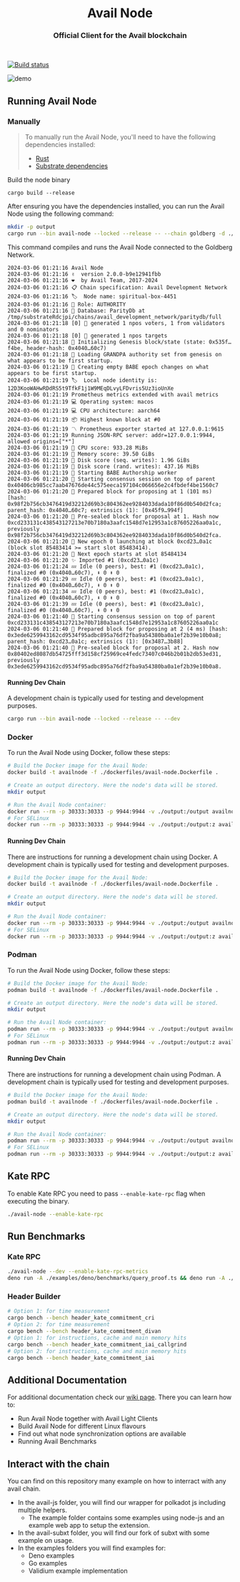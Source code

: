 <div align="Center">
<h1>Avail Node</h1>
<h3>Official Client for the Avail blockchain</h3>
</div>

<br>

[![Build status](https://github.com/availproject/avail/actions/workflows/default.yml/badge.svg)](https://github.com/availproject/avail/actions/workflows/default.yml)


![demo](./.github/img/terminal.jpg)

## Running Avail Node
### Manually

> To manually run the Avail Node, you'll need to have the following dependencies installed:
> - [Rust](https://www.rust-lang.org/learn/get-started)
> - [Substrate dependencies](https://docs.substrate.io/install/)

Build the node binary
```
cargo build --release
```

After ensuring you have the dependencies installed, you can run the Avail Node using the following command:
```bash
mkdir -p output
cargo run --bin avail-node --locked --release -- --chain goldberg -d ./output
```
This command compiles and runs the Avail Node connected to the Goldberg Network.

```
2024-03-06 01:21:16 Avail Node    
2024-03-06 01:21:16 ✌️  version 2.0.0-b9e12941fbb    
2024-03-06 01:21:16 ❤️  by Avail Team, 2017-2024    
2024-03-06 01:21:16 📋 Chain specification: Avail Development Network    
2024-03-06 01:21:16 🏷  Node name: spiritual-box-4451    
2024-03-06 01:21:16 👤 Role: AUTHORITY    
2024-03-06 01:21:16 💾 Database: ParityDb at /tmp/substrateRdcjpi/chains/avail_development_network/paritydb/full    
2024-03-06 01:21:18 [0] 💸 generated 1 npos voters, 1 from validators and 0 nominators    
2024-03-06 01:21:18 [0] 💸 generated 1 npos targets    
2024-03-06 01:21:18 🔨 Initializing Genesis block/state (state: 0x535f…f4be, header-hash: 0x4040…60c7)    
2024-03-06 01:21:18 👴 Loading GRANDPA authority set from genesis on what appears to be first startup.    
2024-03-06 01:21:19 👶 Creating empty BABE epoch changes on what appears to be first startup.    
2024-03-06 01:21:19 🏷  Local node identity is: 12D3KooWAHwRDdRS5t9TfkF1j1W9MEqDLvyLFDvris5Uz3ioUnXe    
2024-03-06 01:21:19 Prometheus metrics extended with avail metrics    
2024-03-06 01:21:19 💻 Operating system: macos    
2024-03-06 01:21:19 💻 CPU architecture: aarch64    
2024-03-06 01:21:19 📦 Highest known block at #0    
2024-03-06 01:21:19 〽️ Prometheus exporter started at 127.0.0.1:9615    
2024-03-06 01:21:19 Running JSON-RPC server: addr=127.0.0.1:9944, allowed origins=["*"]    
2024-03-06 01:21:19 🏁 CPU score: 933.28 MiBs    
2024-03-06 01:21:19 🏁 Memory score: 39.50 GiBs    
2024-03-06 01:21:19 🏁 Disk score (seq. writes): 1.96 GiBs    
2024-03-06 01:21:19 🏁 Disk score (rand. writes): 437.16 MiBs    
2024-03-06 01:21:19 👶 Starting BABE Authorship worker    
2024-03-06 01:21:20 🙌 Starting consensus session on top of parent 0x40406cb985cc7aab47676de44c575eeca197104c066656e2c4fbdef4be1560c7    
2024-03-06 01:21:20 🎁 Prepared block for proposing at 1 (101 ms) [hash: 0x98f2b756cb3476419d32212d69b3c804362ee9284033dada10f86d0b540d2fca; parent_hash: 0x4040…60c7; extrinsics (1): [0x45f9…994f]    
2024-03-06 01:21:20 🔖 Pre-sealed block for proposal at 1. Hash now 0xcd233131c438543127213e70b7180a3aafc1548d7e12953a1c87605226aa0a1c, previously 0x98f2b756cb3476419d32212d69b3c804362ee9284033dada10f86d0b540d2fca.    
2024-03-06 01:21:20 👶 New epoch 0 launching at block 0xcd23…0a1c (block slot 85483414 >= start slot 85483414).    
2024-03-06 01:21:20 👶 Next epoch starts at slot 85484134    
2024-03-06 01:21:20 ✨ Imported #1 (0xcd23…0a1c)    
2024-03-06 01:21:24 💤 Idle (0 peers), best: #1 (0xcd23…0a1c), finalized #0 (0x4040…60c7), ⬇ 0 ⬆ 0    
2024-03-06 01:21:29 💤 Idle (0 peers), best: #1 (0xcd23…0a1c), finalized #0 (0x4040…60c7), ⬇ 0 ⬆ 0    
2024-03-06 01:21:34 💤 Idle (0 peers), best: #1 (0xcd23…0a1c), finalized #0 (0x4040…60c7), ⬇ 0 ⬆ 0    
2024-03-06 01:21:39 💤 Idle (0 peers), best: #1 (0xcd23…0a1c), finalized #0 (0x4040…60c7), ⬇ 0 ⬆ 0    
2024-03-06 01:21:40 🙌 Starting consensus session on top of parent 0xcd233131c438543127213e70b7180a3aafc1548d7e12953a1c87605226aa0a1c    
2024-03-06 01:21:40 🎁 Prepared block for proposing at 2 (4 ms) [hash: 0x3ede6259943162cd9534f95adbc895a76df2fba9a54380ba0a1ef2b39e10b0a8; parent_hash: 0xcd23…0a1c; extrinsics (1): [0x3487…3b88]    
2024-03-06 01:21:40 🔖 Pre-sealed block for proposal at 2. Hash now 0x80402ed8087db54725fff3d158cf25969ce4fedc73407c046b2b01b2db53ed31, previously 0x3ede6259943162cd9534f95adbc895a76df2fba9a54380ba0a1ef2b39e10b0a8. 
```

#### Running Dev Chain
A development chain is typically used for testing and development purposes.
```bash
cargo run --bin avail-node --locked --release -- --dev
```

### Docker
To run the Avail Node using Docker, follow these steps:

```bash
# Build the Docker image for the Avail Node:
docker build -t availnode -f ./dockerfiles/avail-node.Dockerfile .

# Create an output directory. Here the node's data will be stored.
mkdir output

# Run the Avail Node container:
docker run --rm -p 30333:30333 -p 9944:9944 -v ./output:/output availnode
# For SELinux
docker run --rm -p 30333:30333 -p 9944:9944 -v ./output:/output:z availnode
```

#### Running Dev Chain
There are instructions for running a development chain using Docker. A development chain is typically used for testing and development purposes.

```bash
# Build the Docker image for the Avail Node:
docker build -t availnode -f ./dockerfiles/avail-node.Dockerfile .

# Create an output directory. Here the node's data will be stored.
mkdir output

# Run the Avail Node container:
docker run --rm -p 30333:30333 -p 9944:9944 -v ./output:/output availnode --dev --rpc-methods=unsafe --unsafe-rpc-external --rpc-cors=all
# For SELinux
docker run --rm -p 30333:30333 -p 9944:9944 -v ./output:/output:z availnode --dev --rpc-methods=unsafe --unsafe-rpc-external --rpc-cors=all
```

### Podman
To run the Avail Node using Docker, follow these steps:

```bash
# Build the Docker image for the Avail Node:
podman build -t availnode -f ./dockerfiles/avail-node.Dockerfile .

# Create an output directory. Here the node's data will be stored.
mkdir output

# Run the Avail Node container:
podman run --rm -p 30333:30333 -p 9944:9944 -v ./output:/output availnode
# For SELinux
podman run --rm -p 30333:30333 -p 9944:9944 -v ./output:/output:z availnode
```

#### Running Dev Chain
There are instructions for running a development chain using Podman. A development chain is typically used for testing and development purposes.

```bash
# Build the Docker image for the Avail Node:
podman build -t availnode -f ./dockerfiles/avail-node.Dockerfile .

# Create an output directory. Here the node's data will be stored.
mkdir output

# Run the Avail Node container:
podman run --rm -p 30333:30333 -p 9944:9944 -v ./output:/output availnode --dev --rpc-methods=unsafe --unsafe-rpc-external --rpc-cors=all
# For SELinux
podman run --rm -p 30333:30333 -p 9944:9944 -v ./output:/output:z availnode --dev --rpc-methods=unsafe --unsafe-rpc-external --rpc-cors=all
```

## Kate RPC
To enable Kate RPC you need to pass `--enable-kate-rpc` flag when executing the binary.
```bash
./avail-node --enable-kate-rpc
```

## Run Benchmarks
### Kate RPC
```bash
./avail-node --dev --enable-kate-rpc-metrics
deno run -A ./examples/deno/benchmarks/query_proof.ts && deno run -A ./examples/deno/benchmarks/query_rows.ts && deno run -A ./examples/deno/benchmarks/query_block_length.ts && deno run -A ./examples/deno/benchmarks/query_app_data.ts && deno run -A ./examples/deno/benchmarks/query_data_proof_v2.ts
```

### Header Builder
```bash
# Option 1: for time measurement 
cargo bench --bench header_kate_commitment_cri
# Option 2: for time measurement 
cargo bench --bench header_kate_commitment_divan
# Option 1: for instructions, cache and main memory hits
cargo bench --bench header_kate_commitment_iai_callgrind
# Option 2: for instructions, cache and main memory hits
cargo bench --bench header_kate_commitment_iai
```

## Additional Documentation
For additional documentation check our [wiki page](https://github.com/availproject/avail/wiki).
There you can learn how to:
- Run Avail Node together with Avail Light Clients
- Build Avail Node for different Linux flavours
- Find out what node synchronization options are available
- Running Avail Benchmarks


## Interact with the chain
You can find on this repository many example on how to interract with any avail chain.
- In the avail-js folder, you will find our wrapper for polkadot js including multiple helpers.
    - The example folder contains some examples using node-js and an example web app to setup the extension.
- In the avail-subxt folder, you will find our fork of subxt with some example on usage.
- In the examples folders you will find examples for:
  - Deno examples
  - Go examples
  - Validium example implementation 